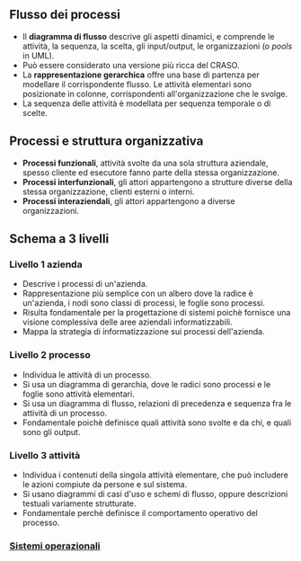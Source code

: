 ## Flusso dei processi
- Il **diagramma di flusso** descrive gli aspetti dinamici, e comprende le attività, la sequenza, la scelta, gli input/output, le organizzazioni (o *pools* in UML).
- Può essere considerato una versione più ricca del CRASO.
- La **rappresentazione gerarchica** offre una base di partenza per modellare il corrispondente flusso. Le attività elementari sono posizionate in colonne, corrispondenti all'organizzazione che le svolge.
- La sequenza delle attività è modellata per sequenza temporale o di scelte.

## Processi e struttura organizzativa
- **Processi funzionali**, attività svolte da una sola struttura aziendale, spesso cliente ed esecutore fanno parte della stessa organizzazione.
- **Processi interfunzionali**, gli attori appartengono a strutture diverse della stessa organizzazione, clienti esterni o interni.
- **Processi interaziendali**, gli attori appartengono a diverse organizzazioni.

## Schema a 3 livelli
### Livello 1 azienda
- Descrive i processi di un'azienda.
- Rappresentazione più semplice con un albero dove la radice è un'azienda, i nodi sono classi di processi, le foglie sono processi.
- Risulta fondamentale per la progettazione di sistemi poichè fornisce una visione complessiva delle aree aziendali informatizzabili.
- Mappa la strategia di informatizzazione sui processi dell'azienda.

### Livello 2 processo
- Individua le attività di un processo.
- Si usa un diagramma di gerarchia, dove le radici sono processi e le foglie sono attività elementari.
- Si usa un diagramma di flusso, relazioni di precedenza e sequenza fra le attività di un processo.
- Fondamentale poichè definisce quali attività sono svolte e da chi, e quali sono gli output.

### Livello 3 attività
- Individua i contenuti della singola attività elementare, che può includere le azioni compiute da persone e sul sistema.
- Si usano diagrammi di casi d'uso e schemi di flusso, oppure descrizioni testuali variamente strutturate.
- Fondamentale perchè definisce il comportamento operativo del processo.

### [Sistemi operazionali](https://github.com/Gabri432/Sistemi_informativi/blob/master/capitolo_2/sistemi_operazionali.md)